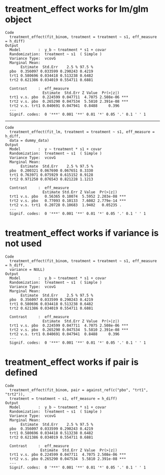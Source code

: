 # treatment_effect works for lm/glm object

    Code
      treatment_effect(fit_binom, treatment = treatment ~ s1, eff_measure = h_diff)
    Output
      Model        :  y_b ~ treatment * s1 + covar 
      Randomization:  treatment ~ s1  ( Simple )
      Variance Type:  vcovG 
      Marginal Mean: 
           Estimate  Std.Err    2.5 % 97.5 %
      pbo  0.356097 0.033599 0.290243 0.4219
      trt1 0.580696 0.034418 0.513238 0.6482
      trt2 0.621386 0.034019 0.554711 0.6881
      
      Contrast     :  eff_measure
                     Estimate  Std.Err Z Value  Pr(>|z|)    
      trt1 v.s. pbo  0.224599 0.047711  4.7075 2.508e-06 ***
      trt2 v.s. pbo  0.265290 0.047534  5.5810 2.391e-08 ***
      trt2 v.s. trt1 0.040691 0.047941  0.8488     0.396    
      ---
      Signif. codes:  0 '***' 0.001 '**' 0.01 '*' 0.05 '.' 0.1 ' ' 1

---

    Code
      treatment_effect(fit_lm, treatment = treatment ~ s1, eff_measure = h_diff,
      data = dummy_data)
    Output
      Model        :  y ~ treatment * s1 + covar 
      Randomization:  treatment ~ s1  ( Simple )
      Variance Type:  vcovG 
      Marginal Mean: 
           Estimate  Std.Err    2.5 % 97.5 %
      pbo  0.200321 0.067690 0.067651 0.3330
      trt1 0.763971 0.075929 0.615152 0.9128
      trt2 0.971250 0.076543 0.821228 1.1213
      
      Contrast     :  eff_measure
                     Estimate Std.Err Z Value  Pr(>|z|)    
      trt1 v.s. pbo   0.56365 0.10074  5.5952 2.203e-08 ***
      trt2 v.s. pbo   0.77093 0.10133  7.6082 2.779e-14 ***
      trt2 v.s. trt1  0.20728 0.10683  1.9402   0.05235 .  
      ---
      Signif. codes:  0 '***' 0.001 '**' 0.01 '*' 0.05 '.' 0.1 ' ' 1

# treatment_effect works if variance is not used

    Code
      treatment_effect(fit_binom, treatment = treatment ~ s1, eff_measure = h_diff,
      variance = NULL)
    Output
      Model        :  y_b ~ treatment * s1 + covar 
      Randomization:  treatment ~ s1  ( Simple )
      Variance Type:  vcovG 
      Marginal Mean: 
           Estimate  Std.Err    2.5 % 97.5 %
      pbo  0.356097 0.033599 0.290243 0.4219
      trt1 0.580696 0.034418 0.513238 0.6482
      trt2 0.621386 0.034019 0.554711 0.6881
      
      Contrast     :  eff_measure
                     Estimate  Std.Err Z Value  Pr(>|z|)    
      trt1 v.s. pbo  0.224599 0.047711  4.7075 2.508e-06 ***
      trt2 v.s. pbo  0.265290 0.047534  5.5810 2.391e-08 ***
      trt2 v.s. trt1 0.040691 0.047941  0.8488     0.396    
      ---
      Signif. codes:  0 '***' 0.001 '**' 0.01 '*' 0.05 '.' 0.1 ' ' 1

# treatment_effect works if pair is defined

    Code
      treatment_effect(fit_binom, pair = against_ref(c("pbo", "trt1", "trt2")),
      treatment = treatment ~ s1, eff_measure = h_diff)
    Output
      Model        :  y_b ~ treatment * s1 + covar 
      Randomization:  treatment ~ s1  ( Simple )
      Variance Type:  vcovG 
      Marginal Mean: 
           Estimate  Std.Err    2.5 % 97.5 %
      pbo  0.356097 0.033599 0.290243 0.4219
      trt1 0.580696 0.034418 0.513238 0.6482
      trt2 0.621386 0.034019 0.554711 0.6881
      
      Contrast     :  eff_measure
                    Estimate  Std.Err Z Value  Pr(>|z|)    
      trt1 v.s. pbo 0.224599 0.047711  4.7075 2.508e-06 ***
      trt2 v.s. pbo 0.265290 0.047534  5.5810 2.391e-08 ***
      ---
      Signif. codes:  0 '***' 0.001 '**' 0.01 '*' 0.05 '.' 0.1 ' ' 1

